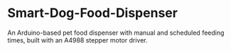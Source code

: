# Smart-Dog-Food-Dispenser
An Arduino-based pet food dispenser with manual and scheduled feeding times, built with an A4988 stepper motor driver.
